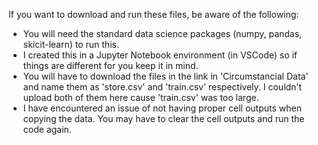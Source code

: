 If you want to download and run these files, be aware of the following:

- You will need the standard data science packages (numpy, pandas, skicit-learn) to run this.
- I created this in a Jupyter Notebook environment (in VSCode) so if things are different for you keep it in mind.
- You will have to download the files in the link in 'Circumstancial Data' and name them as 'store.csv' and 'train.csv' respectively. I couldn't upload both of them here cause 'train.csv' was too large.
- I have encountered an issue of not having proper cell outputs when copying the data. You may have to clear the cell outputs and run the code again.
